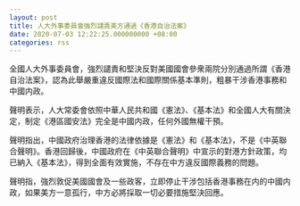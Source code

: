 ```yaml
---
layout: post
title: 人大外事委員會強烈譴責美方通過《香港自治法案》
date: 2020-07-03 12:22:25.000000000 +08:00
categories: rss
---
```


全國人大外事委員會，強烈譴責和堅決反對美國國會參衆兩院分別通過所謂《香港自治法案》，認為此舉嚴重違反國際法和國際關係基本準則，粗暴干涉香港事務和中國内政。

聲明表示，人大常委會依照中華人民共和國《憲法》、《基本法》和全國人大有關決定，制定《港區國安法》完全是中國内政，任何外國無權干預。

聲明指出，中國政府治理香港的法律依據是《憲法》和《基本法》，不是《中英聯合聲明》。香港回歸後，中國政府在《中英聯合聲明》中宣示的對港方針政策，均已納入《基本法》，得到全面有效實施，不存在中方違反國際義務的問題。

聲明指，強烈敦促美國國會及一些政客，立即停止干涉包括香港事務在内的中國内政，如果美方一意孤行，中方必將採取一切必要措施堅決回應。
